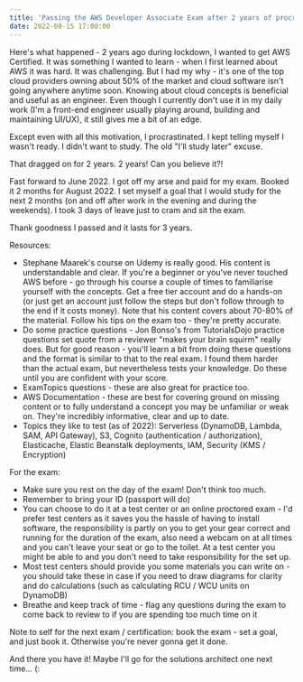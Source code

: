 ```yaml
---
title: 'Passing the AWS Developer Associate Exam after 2 years of procrastination'
date: 2022-08-15 17:00:00
---
```


Here's what happened - 2 years ago during lockdown, I wanted to get AWS Certified. It was something I wanted to learn - when I first learned about AWS it was hard. It was challenging. But I had my why - it's one of the top cloud providers owning about 50% of the market and cloud software isn't going anywhere anytime soon. Knowing about cloud concepts is beneficial and useful as an engineer. Even though I currently don't use it in my daily work (I'm a front-end engineer usually playing around, building and maintaining UI/UX), it still gives me a bit of an edge.

Except even with all this motivation, I procrastinated. I kept telling myself I wasn't ready. I didn't want to study. The old "I'll study later" excuse.

That dragged on for 2 years. 2 years! Can you believe it?!

Fast forward to June 2022. I got off my arse and paid for my exam. Booked it 2 months for August 2022. I set myself a goal that I would study for the next 2 months (on and off after work in the evening and during the weekends). I took 3 days of leave just to cram and sit the exam.

Thank goodness I passed and it lasts for 3 years.

Resources:

- Stephane Maarek's course on Udemy is really good. His content is understandable and clear. If you're a beginner or you've never touched AWS before - go through his course a couple of times to familiarise yourself with the concepts. Get a free tier account and do a hands-on (or just get an account just follow the steps but don't follow through to the end if it costs money). Note that his content covers about 70-80% of the material. Follow his tips on the exam too - they're pretty accurate.
- Do some practice questions - Jon Bonso's from TutorialsDojo practice questions set quote from a reviewer "makes your brain squirm" really does. But for good reason - you'll learn a bit from doing these questions and the format is similar to that to the real exam. I found them harder than the actual exam, but nevertheless tests your knowledge. Do these until you are confident with your score.
- ExamTopics questions - these are also great for practice too.
- AWS Documentation - these are best for covering ground on missing content or to fully understand a concept you may be unfamiliar or weak on. They're incredibly informative, clear and up to date.
- Topics they like to test (as of 2022): Serverless (DynamoDB, Lambda, SAM, API Gateway), S3, Cognito (authentication / authorization), Elasticache, Elastic Beanstalk deployments, IAM, Security (KMS / Encryption)

For the exam:

- Make sure you rest on the day of the exam! Don't think too much.
- Remember to bring your ID (passport will do)
- You can choose to do it at a test center or an online proctored exam - I'd prefer test centers as it saves you the hassle of having to install software, the responsibility is partly on you to get your gear correct and running for the duration of the exam, also need a webcam on at all times and you can't leave your seat or go to the toilet. At a test center you might be able to and you don't need to take responsibility for the set up.
- Most test centers should provide you some materials you can write on - you should take these in case if you need to draw diagrams for clarity and do calculations (such as calculating RCU / WCU units on DynamoDB)
- Breathe and keep track of time - flag any questions during the exam to come back to review to if you are spending too much time on it

Note to self for the next exam / certification: book the exam - set a goal, and just book it. Otherwise you're never gonna get it done.

And there you have it! Maybe I'll go for the solutions architect one next time... (:
